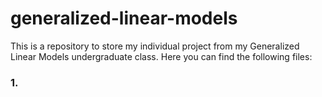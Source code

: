 # generalized-linear-models
This is a repository to store my individual project from my Generalized Linear Models undergraduate class. Here you can find the following files:

### 1. 
